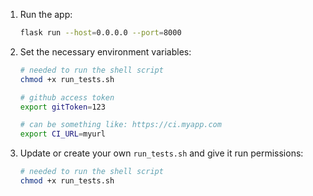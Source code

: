 
1. Run the app:
    ```bash
    flask run --host=0.0.0.0 --port=8000

    ```

1. Set the necessary environment variables:
    ```bash
    # needed to run the shell script
    chmod +x run_tests.sh

    # github access token
    export gitToken=123

    # can be something like: https://ci.myapp.com
    export CI_URL=myurl

    ```

1. Update or create your own ```run_tests.sh``` and give it run permissions:
    ```bash
    # needed to run the shell script
    chmod +x run_tests.sh

    ```
